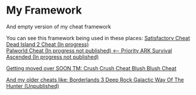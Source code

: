 # My Framework
 And empty version of my cheat framework

You can see this framework being used in these places:
<a href="https://github.com/Omega172/Satisfactory-Cheat">Satisfactory Cheat<br>
<a href="https://github.com/Omega172/Dead-Island-2-Cheat">Dead Island 2 Cheat (In progress)<br>
<a href="https://github.com/Omega172/Palworld-Cheat">Palworld Cheat (In progress not published) <-- Priority
ARK Survival Ascended (In progress not published)

Getting moved over SOON TM:
<a href="https://github.com/Omega172/Crush-Crush-Cheat">Crush Crush Cheat
<a href="https://github.com/Omega172/Blush-Blush-Cheat">Blush Blush Cheat


And my older cheats like:
Borderlands 3
Deep Rock Galactic
Way Of The Hunter (Unpublished)
